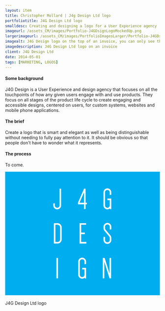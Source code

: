 ```yaml
---
layout: item
title: Christopher Mollard | J4g Design Ltd logo
portfoliotitle: J4G Design Ltd logo
smalldesc: Creating and designing a logo for a User Experience agency
imageurl: /assets_CM/images/Portfolio-J4GDsignLogoMockedUp.png
largerimageurl: /assets_CM/images/PortfolioImagesLarger/Portfolio-J4GDsignLogoMockedUp.png
imagealt: J4G Design logo on the top of an invoice, you can only see the corner
imagedescription: J4G Design Ltd logo on an invoice
client: J4G Design Ltd
date: 2014-05-01
tags: [MARKETING, LOGOS]
---
```

<h4>Some background</h4>
<p>
J4G Design is a User Experience and design agency that focuses on all the touchpoints of how any given users engage with and use products. They focus on all stages of the product life cycle to create engaging and accessible designs, centered on users, for custom systems, websites and mobile phone applications.
</p>

<h4>The brief</h4>

<p>
Create a logo that is smart and elegant as well as being distinguishable without needing to fully pay attention to it. It should be obvious so that people don't have to wonder what it represents.
</p>
<h4>The process</h4>
<p>

To come.
</p>
<div class="col-md-12 col-sm-6 col-xs-12">
<img src="/assets_CM/images/Portfolio-J4GDsignLogo.png" class="img-responsive" alt="J4G Design logo: white capital wording on a blue background, three letters on each lines ">
<p class="imgCaption">J4G Design Ltd logo</p>
<div class="dividewhite2"></div>
</div>
<div class="dividewhite4"></div>
<!-- /Post Content -->